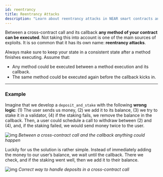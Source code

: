 ```yaml
---
id: reentrancy
title: Reentrancy Attacks
description: "Learn about reentrancy attacks in NEAR smart contracts and how to prevent them with proper security measures and coding practices."
---
```


Between a cross-contract call and its callback **any method of your contract can be executed**. Not taking this into account is one of the main sources of exploits. It is so common that it has its own name: **reentrancy attacks**.

Always make sure to keep your state in a consistent state after a method finishes executing. Assume that:

- Any method could be executed between a method execution and its callback.
- The same method could be executed again before the callback kicks in.

---

### Example
Imagine that we develop a `deposit_and_stake` with the following **wrong logic**: (1) The user sends us money, (2) we add it to its balance, (3) we try to stake it in a validator, (4) if the staking fails, we remove the balance in the callback. Then, a user could schedule a call to withdraw between (2) and (4), and, if the staking failed, we would send money twice to the user.

![img](https://miro.medium.com/max/1400/1*VweWHQYGLBa70uceiWHLQA.png)
*Between a cross-contract call and the callback anything could happen*

Luckily for us the solution is rather simple. Instead of immediately adding the money to our user’s balance, we wait until the callback. There we check, and if the staking went well, then we add it to their balance.

![img](https://miro.medium.com/max/1400/1*o0YVDCp_7l-L3njJMGhU4w.png)
*Correct way to handle deposits in a cross-contract call*